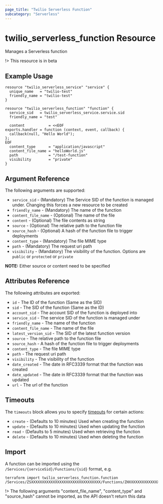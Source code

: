 ```yaml
---
page_title: "Twilio Serverless Function"
subcategory: "Serverless"
---
```


# twilio_serverless_function Resource

Manages a Serverless function

!> This resource is in beta

## Example Usage

```hcl
resource "twilio_serverless_service" "service" {
  unique_name   = "twilio-test"
  friendly_name = "twilio-test"
}

resource "twilio_serverless_function" "function" {
  service_sid   = twilio_serverless_service.service.sid
  friendly_name = "test"

  content           = <<EOF
exports.handler = function (context, event, callback) {
  callback(null, "Hello World");
};
EOF
  content_type      = "application/javascript"
  content_file_name = "helloWorld.js"
  path              = "/test-function"
  visibility        = "private"
}
```

## Argument Reference

The following arguments are supported:

- `service_sid` - (Mandatory) The Service SID of the function is managed under. Changing this forces a new resource to be created
- `friendly_name` - (Mandatory) The name of the function
- `content_file_name` - (Optional) The name of the file
- `content` - (Optional) The file contents as string
- `source` - (Optional) The relative path to the function file
- `source_hash` - (Optional) A hash of the function file to trigger deployments
- `content_type` - (Mandatory) The file MIME type
- `path` - (Mandatory) The request uri path
- `visibility` - (Mandatory) The visibility of the function. Options are `public` or `protected` or `private`

**NOTE:** Either source or content need to be specified

## Attributes Reference

The following attributes are exported:

- `id` - The ID of the function (Same as the SID)
- `sid` - The SID of the function (Same as the ID)
- `account_sid` - The account SID of the function is deployed into
- `service_sid` - The service SID of the function is managed under
- `friendly_name` - The name of the function
- `content_file_name` - The name of the file
- `latest_version_sid` - The SID of the latest function version
- `source` - The relative path to the function file
- `source_hash` - A hash of the function file to trigger deployments
- `content_type` - The file MIME type
- `path` - The request uri path
- `visibility` - The visibility of the function
- `date_created` - The date in RFC3339 format that the function was created
- `date_updated` - The date in RFC3339 format that the function was updated
- `url` - The url of the function

## Timeouts

The `timeouts` block allows you to specify [timeouts](https://www.terraform.io/docs/configuration/resources.html#timeouts) for certain actions:

- `create` - (Defaults to 10 minutes) Used when creating the function
- `update` - (Defaults to 10 minutes) Used when updating the function
- `read` - (Defaults to 5 minutes) Used when retrieving the function
- `delete` - (Defaults to 10 minutes) Used when deleting the function

## Import

A function can be imported using the `/Services/{serviceSid}/Functions/{sid}` format, e.g.

```shell
terraform import twilio_serverless_function.function /Services/ZSXXXXXXXXXXXXXXXXXXXXXXXXXXXXXXXX/Functions/ZHXXXXXXXXXXXXXXXXXXXXXXXXXXXXXXXX
```

!> The following arguments "content_file_name", "content_type" and "source_hash" cannot be imported, as the API doesn't return this data

